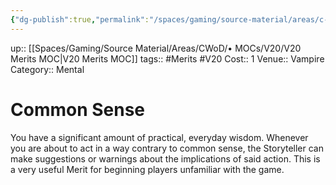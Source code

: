 ```yaml
---
{"dg-publish":true,"permalink":"/spaces/gaming/source-material/areas/c-wo-d/genre/vampire/v20/merits-and-flaws/common-sense/","dgHomeLink":true,"dgPassFrontmatter":true}
---
```


up:: [[Spaces/Gaming/Source Material/Areas/CWoD/• MOCs/V20/V20 Merits MOC|V20 Merits MOC]]
tags:: #Merits #V20 
Cost:: 1
Venue:: Vampire
Category:: Mental
# Common Sense
You have a significant amount of practical, everyday
wisdom. Whenever you are about to act in a way
contrary to common sense, the Storyteller can make
suggestions or warnings about the implications of said
action. This is a very useful Merit for beginning players
unfamiliar with the game.